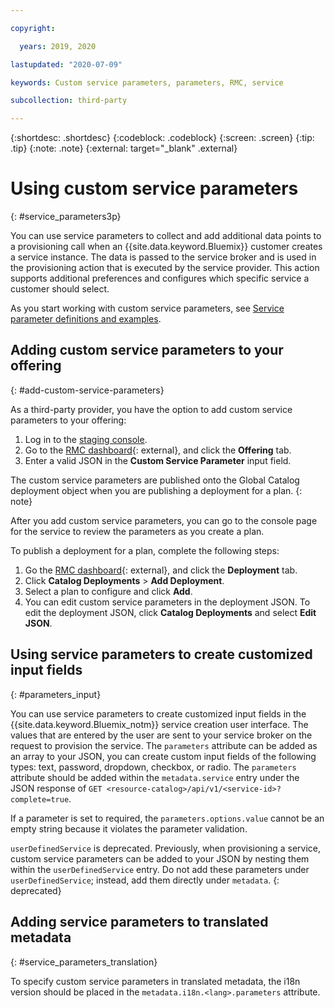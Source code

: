 ```yaml
---

copyright:

  years: 2019, 2020

lastupdated: "2020-07-09"

keywords: Custom service parameters, parameters, RMC, service 

subcollection: third-party

---
```


{:shortdesc: .shortdesc}
{:codeblock: .codeblock}
{:screen: .screen}
{:tip: .tip}
{:note: .note}
{:external: target="_blank" .external}

# Using custom service parameters
{: #service_parameters3p}

You can use service parameters to collect and add additional data points to a provisioning call when an {{site.data.keyword.Bluemix}} customer creates a service instance. The data is passed to the service broker and is used in the provisioning action that is executed by the service provider. This action supports additional preferences and configures which specific service a customer should select. 

As you start working with custom service parameters, see [Service parameter definitions and examples](/docs/third-party?topic=third-party-service_parameters_def_examples). 

## Adding custom service parameters to your offering 
{: #add-custom-service-parameters}

As a third-party provider, you have the option to add custom service parameters to your offering:

1. Log in to the [staging console](https://test.cloud.ibm.com/). 
2. Go to the [RMC dashboard](https://test.cloud.ibm.com/onboarding/dashboard){: external}, and click the **Offering** tab. 
3. Enter a valid JSON in the **Custom Service Parameter** input field. 

The custom service parameters are published onto the Global Catalog deployment object when you are publishing a deployment for a plan. 
{: note}

After you add custom service parameters, you can go to the console page for the service to review the parameters as you create a plan.

To publish a deployment for a plan, complete the following steps: 
1. Go the [RMC dashboard](https://test.cloud.ibm.com/onboarding/dashboard){: external}, and click the **Deployment** tab.
2. Click **Catalog Deployments** &gt; **Add Deployment**. 
3. Select a plan to configure and click **Add**. 
4. You can edit custom service parameters in the deployment JSON. To edit the deployment JSON, click **Catalog Deployments** and select **Edit JSON**.

## Using service parameters to create customized input fields 
{: #parameters_input}

You can use service parameters to create customized input fields in the {{site.data.keyword.Bluemix_notm}} service creation user interface. The values that are entered by the user are sent to your service broker on the request to provision the service. The `parameters` attribute can be added as an array to your JSON, you can create custom input fields of the following types: text, password, dropdown, checkbox, or radio. The `parameters` attribute should be added within the `metadata.service` entry under the JSON response of `GET <resource-catalog>/api/v1/<service-id>?complete=true`.

If a parameter is set to required, the `parameters.options.value` cannot be an empty string because it violates the parameter validation.

`userDefinedService` is deprecated. Previously, when provisioning a service, custom service parameters can be added to your JSON by nesting them within the `userDefinedService` entry. Do not add these parameters under `userDefinedService`; instead, add them directly under `metadata`.
{: deprecated}

## Adding service parameters to translated metadata
{: #service_parameters_translation}

To specify custom service parameters in translated metadata, the i18n version should be placed in the `metadata.i18n.<lang>.parameters` attribute.
